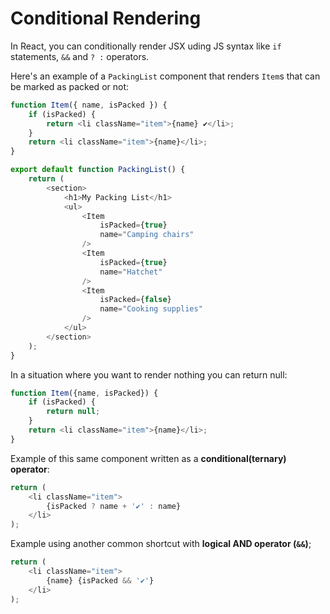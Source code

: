# Conditional Rendering

In React, you can conditionally render JSX uding JS syntax like `if` statements, `&&` and `? :` operators.

Here's an example of a `PackingList` component that renders `Item`s that can be marked as packed or not:
```javascript
function Item({ name, isPacked }) {
    if (isPacked) {
        return <li className="item">{name} ✔</li>;
    }
    return <li className="item">{name}</li>;
}

export default function PackingList() {
    return (
        <section>
            <h1>My Packing List</h1>
            <ul>
                <Item
                    isPacked={true}
                    name="Camping chairs"
                />
                <Item
                    isPacked={true}
                    name="Hatchet"
                />
                <Item
                    isPacked={false}
                    name="Cooking supplies"
                />
            </ul>
        </section>
    );
}
```

In a situation where you want to render nothing you can return null:
```javascript
function Item({name, isPacked}) {
    if (isPacked) {
        return null;
    }
    return <li className="item">{name}</li>;
}
```

Example of this same component written as a **conditional(ternary) operator**:
```javascript
return (
    <li className="item">
        {isPacked ? name + '✔' : name}
    </li>
);
```

Example using another common shortcut with **logical AND operator (`&&`)**;
```javascript
return (
    <li className="item">
        {name} {isPacked && '✔'}
    </li>
);
```

